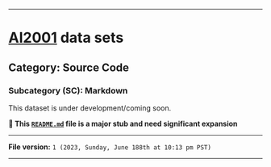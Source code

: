 
***

# [AI2001](https://github.com/seanpm2001/AI2001/) data sets

## Category: Source Code

### Subcategory (SC): Markdown

This dataset is under development/coming soon.

**🌱️ This [`README.md`](/README.md) file is a major stub and need significant expansion**

***

**File version:** `1 (2023, Sunday, June 188th at 10:13 pm PST)`

***
